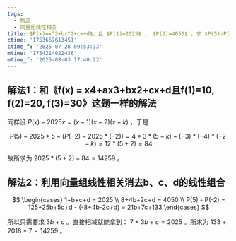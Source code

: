 ```yaml
---
tags:
  - 构造
  - 向量组线性相关
title: $P(x)=x^3+bx^2+cx+d$，且 $P(1)=2025$ ， $P(2)=4050$ ，求 $P(5)-P(-2)$
ctime: '1753667613451'
ctime_f: '2025-07-28 09:53:33'
mtime: '1754214022436'
mtime_f: '2025-08-03 17:40:22'
---
```


## 解法1：和《f(x) = x4+ax3+bx2+cx+d且f(1)=10, f(2)=20, f(3)=30》这题一样的解法

同样设 $P(x)-2025x = (x-1)(x-2)(x-k)$ ，于是

$$
P(5) - 2025*5 - (P(-2) - 2025*(-2)) = 4*3*(5-k) - (-3)*(-4)*(-2-k) = 12*(5+2) = 84
$$

故所求为 $2025*(5+2) + 84 = 14259$ 。

## 解法2：利用向量组线性相关消去b、c、d的线性组合

$$
\begin{cases}
1+b+c+d = 2025 \\
8+4b+2c+d = 4050 \\
P(5) - P(-2) = 125+25b+5c+d - (-8+4b-2c+d) = 21b+7c+133
\end{cases}
$$

所以只需要求 $3b+c$ 。直接相减就能拿到： $7 + 3b + c = 2025$ 。所求为 $133 + 2018 * 7 = 14259$ 。

